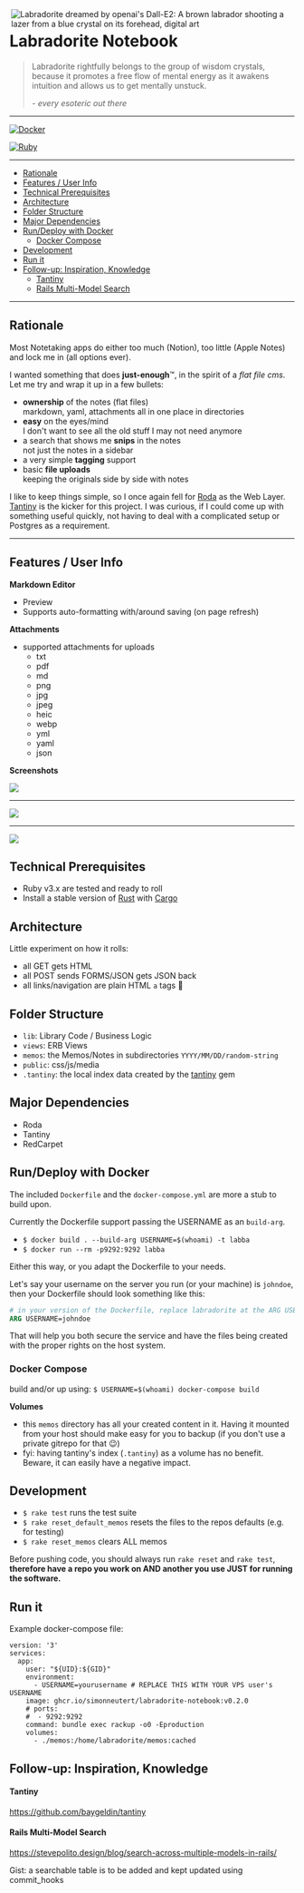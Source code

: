 <img align="right" src="https://github.com/simonneutert/labradorite-notebook/blob/main/public/labradorite.jpg?raw=true" alt="Labradorite dreamed by openai's Dall-E2: A brown labrador shooting a lazer from a blue crystal on its forehead, digital art">

# Labradorite Notebook<!-- omit in toc -->

> Labradorite rightfully belongs to the group of wisdom crystals, because it promotes a free flow of mental energy as it awakens intuition and allows us to get mentally unstuck.
>
> _\- every esoteric out there_

---

[![Docker](https://github.com/simonneutert/labradorite-notebook/actions/workflows/docker-publish.yml/badge.svg?branch=main&event=push)](https://github.com/simonneutert/labradorite-notebook/actions/workflows/docker-publish.yml)

[![Ruby](https://github.com/simonneutert/labradorite-notebook/actions/workflows/ruby.yml/badge.svg?branch=main)](https://github.com/simonneutert/labradorite-notebook/actions/workflows/ruby.yml)

---

- [Rationale](#rationale)
- [Features / User Info](#features--user-info)
- [Technical Prerequisites](#technical-prerequisites)
- [Architecture](#architecture)
- [Folder Structure](#folder-structure)
- [Major Dependencies](#major-dependencies)
- [Run/Deploy with Docker](#rundeploy-with-docker)
  - [Docker Compose](#docker-compose)
- [Development](#development)
- [Run it](#run-it)
- [Follow-up: Inspiration, Knowledge](#follow-up-inspiration-knowledge)
  - [Tantiny](#tantiny)
  - [Rails Multi-Model Search](#rails-multi-model-search)

---

## Rationale

Most Notetaking apps do either too much (Notion), too little (Apple Notes) and lock me in (all options ever).

I wanted something that does **just-enough**™, in the spirit of a _flat file cms_. Let me try and wrap it up in a few bullets:

- **ownership** of the notes (flat files)  
  markdown, yaml, attachments all in one place in directories
- **easy** on the eyes/mind  
  I don't want to see all the old stuff I may not need anymore
- a search that shows me **snips** in the notes  
  not just the notes in a sidebar
- a very simple **tagging** support
- basic **file uploads**  
  keeping the originals side by side with notes

I like to keep things simple, so I once again fell for [Roda](https://roda.jeremyevans.net) as the Web Layer. [Tantiny](https://github.com/baygeldin/tantiny) is the kicker for this project. I was curious, if I could come up with something useful quickly, not having to deal with a complicated setup or Postgres as a requirement.

---

## Features / User Info

**Markdown Editor**

- Preview
- Supports auto-formatting with/around saving (on page refresh)

**Attachments**

- supported attachments for uploads
  - txt
  - pdf
  - md
  - png
  - jpg
  - jpeg
  - heic
  - webp
  - yml
  - yaml
  - json

**Screenshots**

<img src="assets/docs/images/search_results.png">

---

<img src="assets/docs/images/edit.png">

---

<img src="assets/docs/images/show.png">

## Technical Prerequisites

- Ruby v3.x are tested and ready to roll
- Install a stable version of [Rust](https://www.rust-lang.org/) with [Cargo](https://github.com/rust-lang/cargo)

## Architecture

Little experiment on how it rolls:

- all GET gets HTML
- all POST sends FORMS/JSON gets JSON back
- all links/navigation are plain HTML `a` tags 🤯

## Folder Structure

- `lib`: Library Code / Business Logic
- `views`: ERB Views
- `memos`: the Memos/Notes in subdirectories `YYYY/MM/DD/random-string`
- `public`: css/js/media
- `.tantiny`: the local index data created by the [tantiny](https://github.com/baygeldin/tantiny) gem

## Major Dependencies

- Roda
- Tantiny
- RedCarpet

## Run/Deploy with Docker

The included `Dockerfile` and the `docker-compose.yml` are more a stub to build upon.

Currently the Dockerfile support passing the USERNAME as an `build-arg`.

- `$ docker build . --build-arg USERNAME=$(whoami) -t labba`
- `$ docker run --rm -p9292:9292 labba`

Either this way, or you adapt the Dockerfile to your needs.

Let's say your username on the server you run (or your machine) is `johndoe`, then your Dockerfile should look something like this:

```Dockerfile
# in your version of the Dockerfile, replace labradorite at the ARG USERNAME
ARG USERNAME=johndoe
```

That will help you both secure the service and have the files being created with the proper rights on the host system.

### Docker Compose

build and/or up using: `$ USERNAME=$(whoami) docker-compose build`

**Volumes**

- this `memos` directory has all your created content in it. Having it mounted from your host should make easy for you to backup (if you don't use a private gitrepo for that 😉)
- fyi: having tantiny's index (`.tantiny`) as a volume has no benefit. Beware, it can easily have a negative impact.

## Development

- `$ rake test` runs the test suite
- `$ rake reset_default_memos` resets the files to the repos defaults (e.g. for testing)
- `$ rake reset_memos` clears ALL memos

Before pushing code, you should always run `rake reset` and `rake test`,  
**therefore have a repo you work on AND another you use JUST for running the software.**

## Run it

Example docker-compose file:

```docker-compose
version: '3'
services:
  app:
    user: "${UID}:${GID}"
    environment:
      - USERNAME=yourusername # REPLACE THIS WITH YOUR VPS user's USERNAME
    image: ghcr.io/simonneutert/labradorite-notebook:v0.2.0
    # ports:
    #  - 9292:9292
    command: bundle exec rackup -o0 -Eproduction
    volumes:
      - ./memos:/home/labradorite/memos:cached
```

## Follow-up: Inspiration, Knowledge

#### Tantiny

https://github.com/baygeldin/tantiny

#### Rails Multi-Model Search

https://stevepolito.design/blog/search-across-multiple-models-in-rails/

Gist: a searchable table is to be added and kept updated using commit_hooks
